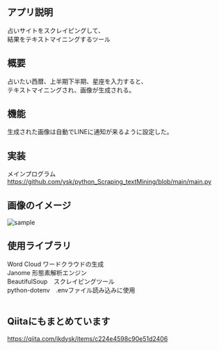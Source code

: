 ## アプリ説明
占いサイトをスクレイピングして、<br>
結果をテキストマイニングするツール

## 概要
占いたい西暦、上半期下半期、星座を入力すると、<br>
テキストマイニングされ、画像が生成される。

## 機能
生成された画像は自動でLINEに通知が来るように設定した。<br>

## 実装
メインプログラム<br>
https://github.com/ysk/python_Scraping_textMining/blob/main/main.py

## 画像のイメージ
![sample](https://user-images.githubusercontent.com/187446/134494234-3cbd9ae3-2012-4602-b252-1a37ba2a5838.png)

## 使用ライブラリ

Word Cloud ワードクラウドの生成<br>
Janome 形態素解析エンジン<br>
BeautifulSoup　スクレイピングツール<br>
python-dotenv　.envファイル読み込みに使用<br>
<br>

## Qiitaにもまとめています
https://qiita.com/ikdysk/items/c224e4598c90e51d2406

